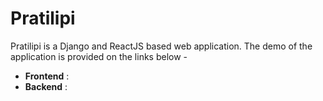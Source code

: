 # Pratilipi

Pratilipi is a Django and ReactJS based web application.
The demo of the application is provided on the links below -
* **Frontend** : 
* **Backend**  :

